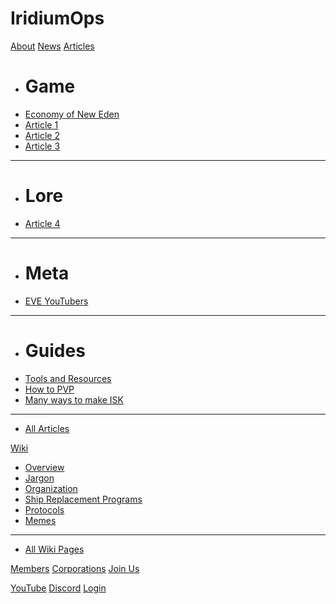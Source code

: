 # IridiumOps

[About](/index.md)
[News](/news/index.md)
[Articles]()

  * # Game
  * [Economy of New Eden](/articles/economy_of_new_eden.md)
  * [Article 1](/articles/article_1.md)
  * [Article 2](/articles/article_2.md)
  * [Article 3](/articles/article_3.md)
- - - -
  * # Lore
  * [Article 4](/articles/article_4.md)
- - - -
  * # Meta
  * [EVE YouTubers](/articles/youtube.md)
- - - -
  * # Guides
  * [Tools and Resources](/articles/tools.md)
  * [How to PVP](/articles/pvp_101.md)
  * [Many ways to make ISK](/articles/isk_making_101.md)
----
  * [All Articles](/articles/index.md)

[Wiki]()

  * [Overview](/wiki/overview.md)
  * [Jargon](/wiki/jargon.md)
  * [Organization](/wiki/organization.md)
  * [Ship Replacement Programs](/wiki/srp.md)
  * [Protocols](/wiki/protocols.md)
  * [Memes](/wiki/memes.md)
----
  * [All Wiki Pages](/wiki/index.md)

[Members](/members.md)
[Corporations](/corporations.md)
[Join Us](/join.md)

[YouTube](http://www.youtube.com/channel/UChBHEuPyKPHYzKf6kMhrRBA/)
[Discord](https://discord.gg/RcuH9HK)
[Login](https://seat.iridiumops.uk.to/)